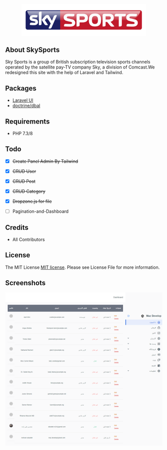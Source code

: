<p align="center">
<img src="./art/sky-sports.png" width="400">
</p>

## About SkySports
Sky Sports is a group of British subscription television sports channels operated by the satellite pay-TV company Sky, a division of Comcast.We redesigned this site with the help of Laravel and Tailwind.

## Packages
- [Laravel UI](https://github.com/laravel/ui)
- [doctrine/dbal](https://github.com/doctrine/dbal)

## Requirements
- PHP 7.3/8



## Todo
- [x] ~~Create Panel Admin By Tailwind~~
- [x] ~~CRUD User~~
- [x] ~~CRUD Post~~
- [x] ~~CRUD Category~~
- [x] ~~Dropzone.js for file~~
- [ ]  Pagination-and-Dashboard


## Credits
- All Contributors

## License
The MIT License [MIT license](https://opensource.org/licenses/MIT). Please see License File for more information.

## Screenshots
![screenshot 1](art/admin-panel.png)
